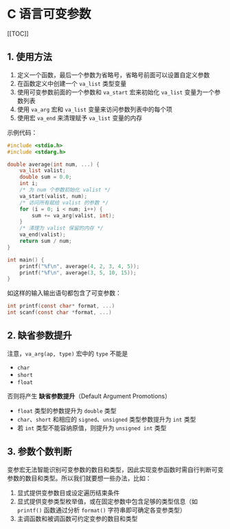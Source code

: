 # C 语言可变参数

[[TOC]]

## 1. 使用方法

1. 定义一个函数，最后一个参数为省略号，省略号前面可以设置自定义参数
2. 在函数定义中创建一个 `va_list` 类型变量
3. 使用可变参数前面的一个参数和 `va_start` 宏来初始化 `va_list` 变量为一个参数列表
4. 使用 `va_arg` 宏和 `va_list` 变量来访问参数列表中的每个项
5. 使用宏 `va_end` 来清理赋予 `va_list` 变量的内存

示例代码：

```c
#include <stdio.h>
#include <stdarg.h>

double average(int num, ...) {
    va_list valist;
    double sum = 0.0;
    int i;
    /* 为 num 个参数初始化 valist */
    va_start(valist, num);
    /* 访问所有赋给 valist 的参数 */
    for (i = 0; i < num; i++) {
        sum += va_arg(valist, int);
    }
    /* 清理为 valist 保留的内存 */
    va_end(valist);
    return sum / num;
}

int main() {
    printf("%f\n", average(4, 2, 3, 4, 5));
    printf("%f\n", average(3, 5, 10, 15));
}
```

如这样的输入输出语句都包含了可变参数：

```c
int printf(const char* format, ...)
int scanf(const char *format, ...)
```

## 2. 缺省参数提升

注意，`va_arg(ap, type)` 宏中的 `type` 不能是
- `char`
- `short`
- `float`

否则将产生 **缺省参数提升**（Default Argument Promotions）
- `float` 类型的参数提升为 `double` 类型
- `char`、`short` 和相应的 `signed`、`unsigned` 类型参数提升为 `int` 类型
- 若 `int` 类型不能容纳原值，则提升为 `unsigned int` 类型

## 3. 参数个数判断

变参宏无法智能识别可变参数的数目和类型，因此实现变参函数时需自行判断可变参数的数目和类型。所以我们就要想一些办法，比如：

1. 显式提供变参数目或设定遍历结束条件
2. 显式提供变参类型枚举值，或在固定参数中包含足够的类型信息（如 `printf()` 函数通过分析 `format()` 字符串即可确定各变参类型）
3. 主调函数和被调函数可约定变参的数目和类型
